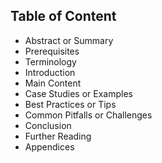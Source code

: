 ## **Table of Content**

 - Abstract or Summary
 - Prerequisites
 - Terminology
 - Introduction
 - Main Content
 - Case Studies or Examples
 - Best Practices or Tips
 - Common Pitfalls or Challenges
 - Conclusion
 - Further Reading
 - Appendices
